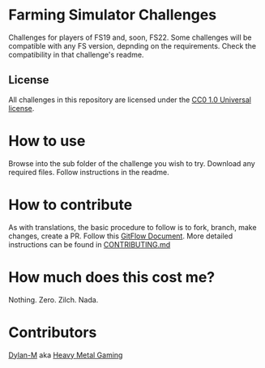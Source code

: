 # Farming Simulator Challenges
Challenges for players of FS19 and, soon, FS22. Some challenges will be compatible with any FS version, depnding on the requirements. Check the compatibility in that challenge's readme.

## License
All challenges in this repository are licensed under the [CC0 1.0 Universal license](LICENSE).

# How to use
Browse into the sub folder of the challenge you wish to try. Download any required files. Follow instructions in the readme.

# How to contribute
As with translations, the basic procedure to follow is to fork, branch, make changes, create a PR. Follow this [GitFlow Document](https://guides.github.com/introduction/flow/). More detailed instructions can be found in [CONTRIBUTING.md](CONTRIBUTING.md)

# How much does this cost me?
Nothing. Zero. Zilch. Nada.

# Contributors
[Dylan-M](https://github.com/Dylan-M) aka [Heavy Metal Gaming](https://studio.youtube.com/channel/UCFR1kTRqT_PrV97_sNCWHAA)

